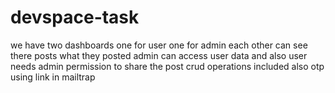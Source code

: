 # devspace-task
we have two dashboards one for user one for admin each other can see there posts what they posted admin can access user data and also user needs admin permission to share the post crud operations included also otp using link in mailtrap
